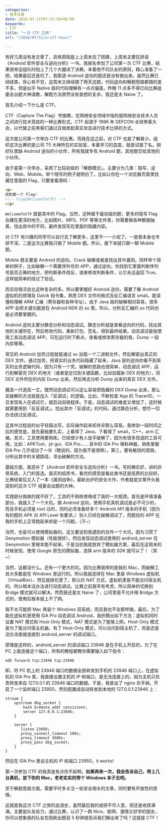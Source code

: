 ```yaml
---
categories:
- 技术文章
date: 2016-07-11T07:35:59+08:00
keywords:
- CTF
title: "一次 CTF 之旅"
url: "/2016/07/11/a-ctf-tour/"

---
```


有好几周没有发文章了，具体原因是上上周末去了团建，上周末主要在研读《Android 软件安全与逆向分析》一书。我报名参加了公司第一次 CTF 比赛，结果很幸运组队时抱上了几个大腿进了决赛。本着绝不坑队友的原则，精心准备了一把。结果最后还是坑了，我那道 Android 逆向的题还是没有做出来。虽然比赛已经结束，但心有不甘，这周末又继续搞了两天这题，代码逆向和解题思路都搞的差不多，但是似乎 Native 层的代码理解有一点点偏差。昨晚 11 点多不得已向比赛组委会出题大神请教，解题方法居然没有我想的复杂，我还是太 Naive 了。

首先介绍一下什么是 CTF。

CTF（Capture The Flag）夺旗赛，在网络安全领域中指的是网络安全技术人员之间进行技术竞技的一种比赛形式。CTF 起源于 1996 年 DEFCON 全球黑客大会，以代替之前黑客们通过互相发起真实攻击进行技术比拼的方式。

这次是公司第一次举办 CTF 的比赛。而我在这之前，对 CTF 也是了解甚少。组织这次比赛的是公司 T5 大神所在的实验室，本着学习的态度，就尝试报了名。刚好队里缺 Android 逆向的小伙伴，所有我就专攻 Android 题，其他题交给其他的小伙伴。

由于是第一次举办，采用了比较初级的「解题模式」。主要分为几类：隐写、逆向、Web、Mobile。举个隐写的例子就明白了。比如让你在一个浏览器页面里找藏在里面的 Flag，只要查看源码：

```html
<p>
找到第一个 Flag!
<!-- Flag{WelcomeToCTF} -->
</p>
```

`WelcomeToCTF` 就是其中的 Flag。当然，这种属于最初级的题，更多的隐写 Flag 会藏在更深的地方，比如图片、MP3、PDF 等等文件里，你需要做各种数据抽离，找出其中的不同，最终发现写在里面的隐藏内容。

对 CTF 有兴趣的同学可以自行去了解更多，这里不一一介绍了。一是我本身也专研不深，二是这次比赛我只搞了 Mobile 题。所以，接下来就只聊一聊 Mobile 题。

Mobile 题主要是 Android 的逆向，Crack 破解或者是找出其中漏洞。同样举个简单的例子，比如破解一个需要序列号的 APP，通过逆向，你找到它里面判断序列号是否正确的地方，把判断条件改反，或者修改判断条件，让它永远返回 True。这样就简单的绕过了验证。

而实际情况会比这种复杂的多。所以要掌握好 Android 逆向，需要了解 Android 虚拟机的原理及 Dalvik 指令集，熟悉 DEX 文件的格式及反汇编语言 smali。能读懂和理解 ARM 汇编（寄存器和各种寻址）。由于 Java 层的破解相对容易，很多 APP 会把关键功能放在 Android NDK 的 so 里。所以，分析反汇编的 so 代码也是必须要掌握的。

Android 逆向主要分静态分析和动态调试。静态分析就是查看逆向的代码，找出其他的关键所在，然后修改代码，重新打包、签名，得到最终结果。动态调试是指使用工具动态调试 APP，可在运行时下断点，查看或修改寄存器的值，Dump 一段内存等等。

常见的 Android 加壳过程就是通过 so 加载一个二进制文件，然后解密出真正的 DEX 文件。通过加壳，把真实的业务代码隐藏了起来，Java 层的逆向你看不到真实的业务逻辑代码，因为只有一个壳。破解的思路也很简单，动态调试 APP，运行到解密完 DEX 的地方（或者是定位到关键函数，比如加载新 DEX 的地方），将 DEX 文件所在的内存 Dump 出来，然后再去分析 Dump 出来的真实 DEX 文件。

魔高一尺道高一丈。既然动态调试可以这么容易把隐藏的 DEX Dump 出来，那么反破解的方法就是加入「反调试」的逻辑。比如，不断检查 App 的 TracerID，一旦发现有人在调试它，就启动自毁程序。于是，动态调试的难度又增加了，这时候就需要用到「反反调试」。找出其中「反调试」的代码，通过静态分析，想尽一切办法绕过反调试。

这其中过程说的似乎轻描淡写，实际操作起来却并非那么容易。我体验一段时间之后的感觉是，首先基础要扎实，上看得了 Java，下看得了 smali，C++，arm 汇编，其次，工具使用要熟练。已经很少有人徒手破解了，因为有很多现成的工具可用。比如：APKTool、jd-gui、IDA Pro…… 其中的 IDA Pro 堪称神器，熟练掌握 IDA Pro 几乎成功了一半（瞎说的，因为我不是很熟）。第三，要有敏锐的思路，分析出其中的关键路径，寻出破解的方法。

基础方面，我恶补了《Android 软件安全与逆向分析》一书。写的确实好，讲的非常系统，入门的首选。我买的纸质书，看完的感受是看此类书还是纸质的比较好。比赛结束后又入了一本《漏洞战争》，最新出炉的安全大作，作者就是文章开头我提到的这次 CTF 组委会出题的大神。

实践部分我做的就不好了，工具的不熟练使用成了我的一大瓶颈。首先是环境准备部分，我就入了一个大坑。搞 Android 逆向，使用手机真机调试是必不可少的，而且手机必须是 root 过的，同时必须准备好多个 Android API 版本的手机（因为有的题的 APK 对 API Level 有要求。）别人已经在破解调试了，而题目的 APP 在我的手机上正常跑起来却是一个问题。（汗~）

当然，也是可以使用模拟器的。这又要说到我遇到的另外一个大坑，因为习惯了 Genymotion 模拟器（性能很好），然后发现动态调试使用的 android_server 在 Genymotion 里根本跑不起来。于是当初我就放弃了模拟器方案，最后在这周末的时候发现，使用 Google 原生的模拟器，选择 arm 版本的 SDK 就可以了！（哭~）

当然，这都没什么。还有一个更大的坑。因为比赛我带的是我的 Mac，而破解工具大多数是在 Windows 里运行的。所以我就选择在 Mac 里装 Windows 虚拟机（VirtualBox），然后就掉坑里了。默认的 NAT 方式，虚拟机里是不能访问宿主机的，所以根本没办法进行动态调试。比赛之前我早有考虑，所以简单的切换到 Bridge 模式就可以解决。然而我还是太 Naive 了，公司里是不允许用 Bridge 方式的，使用后根本就上不了网。

我不太可能把 Mac 再装个 Windows 双系统，而且我也不会那样做。最后，为了能在虚拟机里使用 IDA Pro 动态调试 Android，我折腾出如下方法：虚拟机同时设置 NAT 模式和 Host-Only 模式，NAT 模式是为了能够上网，Host-Only 模式是为了能访问宿主机器。有了 Host-Only 模式，可以访问到宿主机了，但是还是没办法直接连接到 android_server 的调试端口。

原理是这样的，android_server 的调试端口 23946 是在手机上开启的，为了在 PC 上能连接这个端口，所有的教程都教你需要输入如下指令：

```
adb forward tcp:23946 tcp:23946
```

即，将 PC 机上的 23946 端口的数据全部转发到手机的 23946 端口上。在虚拟机的 IDA Pro 里，我直接设置主机的 IP 和端口，是无法连接上的，因为主机只负责转发来自 127.0.0.1 的 23946 端口的数据。于是，我拿出了 nginx 杀手锏，开启了一个监听端口 23950，然后配置成自动转发到本地的 127.0.0.1:23946 上：

```
stream {
    upstream dbg_socket {
        hash $remote_addr consistent;
        server 127.0.0.1:23946;
    }

    server {
       listen 23950;
       proxy_connect_timeout 180s;
       proxy_timeout 3600s;
       proxy_pass dbg_socket;
    }
}
```

然后在 IDA Pro 里设主机的 IP 和端口 23950，it works!

第一次参加 CTF 的我真是有点伤不起啊。**如果再来一次，我会告诉自己，带上几台真机，放下你的 Mac，老老实实的带个 Windows 本子去吧。**

至于解题思路方面，需要平时多关注一些安全相关的文章，同时要有开放性的思维。

这就是我这次 CTF 之旅的血泪史，虽然最后我的成绩不尽人意，但还是收获满满。主要是队友给力，通过比赛，认识了一群 Nice、聪明、激情又好学的朋友，你可以想象我的队友在刚刷出题目 5 秒钟就告诉我们解出来了吗？这就是 CTF！
